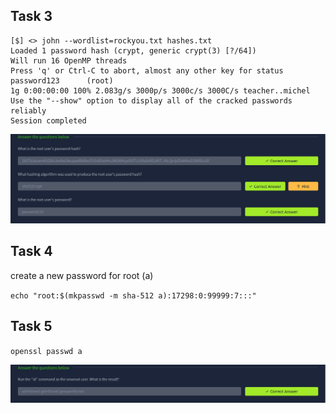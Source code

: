 ## Task 3
```
[$] <> john --wordlist=rockyou.txt hashes.txt
Loaded 1 password hash (crypt, generic crypt(3) [?/64])
Will run 16 OpenMP threads
Press 'q' or Ctrl-C to abort, almost any other key for status
password123      (root)
1g 0:00:00:00 100% 2.083g/s 3000p/s 3000c/s 3000C/s teacher..michel
Use the "--show" option to display all of the cracked passwords reliably
Session completed
```
![alt text](image.png)
## Task 4
create a new password for root (a)

`echo "root:$(mkpasswd -m sha-512 a):17298:0:99999:7:::"`
## Task 5
`openssl passwd a`

![alt text](image-1.png)
